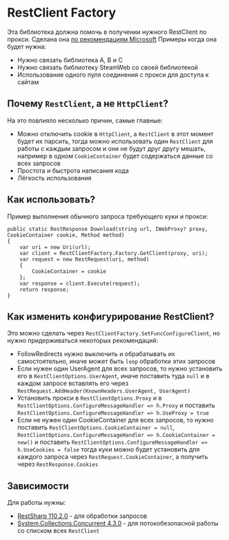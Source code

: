 # RestClient Factory

Эта библиотека должна помочь в получении нужного RestClient по прокси. Сделана она [по рекомендациям Microsoft](https://learn.microsoft.com/en-us/dotnet/fundamentals/networking/http/httpclient-guidelines#recommended-use) Примеры когда она будет нужна:
- Нужно связать библиотека A, B и C
- Нужно связать библиотеку SteamWeb со своей библиотекой
- Использование одного пуля соединения с прокси для доступа к сайтам

## Почему `RestClient`, а не `HttpClient`?
На это повлияло несколько причин, самые главные:
- Можно отключить cookie в `HttpClient`, а `RestClient` в этот момент будет их парсить, тогда можно использовать один `RestClient` для работы с каждым запросом и они не будут друг другу мешать, например в одном `CookieContainer` будет содержаться данные со всех запросов
- Простота и быстрота написания кода
- Лёгкость использования

## Как использовать?
Пример выполнения обычного запроса требующего куки и прокси:
```
public static RestResponse Download(string url, IWebProxy? proxy, CookieContainer cookie, Method method)
{
	var uri = new Uri(url);
	var client = RestClientFactory.Factory.GetClient(proxy, uri);
	var request = new RestRequest(uri, method)
	{
		CookieContainer = cookie
	};
    var response = client.Execute(request);
    return response;
}
```

## Как изменить конфигурирование RestClient?
Это можно сделать через `RestClientFactory.SetFuncConfigureClient`, но нужно придерживаться некоторых рекомендаций:
- FollowRedirects нужно выключить и обрабатывать их самостоятельно, иначе может быть `loop` обработки этих запросов
- Если нужен один UserAgent для всех запросов, то нужно установить его в `RestClientOptions.UserAgent`, иначе поставить туда `null` и в каждом запросе вставлять его через `RestRequest.AddHeader(KnownHeaders.UserAgent, UserAgent)`
- Установить прокси в `RestClientOptions.Proxy` и в `RestClientOptions.ConfigureMessageHandler => h.Proxy` и поставить `RestClientOptions.ConfigureMessageHandler => h.UseProxy = true`
- Если не нужен один CookieContainer для всех запросов, то нужно поставить `RestClientOptions.CookieContainer = null`, `RestClientOptions.ConfigureMessageHandler => h.CookieContainer = new()` и поставить `RestClientOptions.ConfigureMessageHandler => h.UseCookies = false` тогда куки можно будет установить для каждого запроса через `RestRequest.CookieContainer`, а получить через `RestResponse.Cookies`

## Зависимости
Для работы нужны:
- [RestSharp 110.2.0](https://www.nuget.org/packages/RestSharp/110.2.0) - для обработки запросов
- [System.Collections.Concurrent 4.3.0](https://www.nuget.org/packages/System.Collections.Concurrent/4.3.0) - для потокобезопасной работы со списком всех `RestClient`
